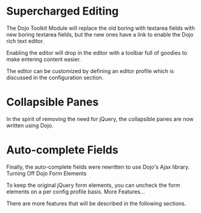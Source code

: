 # Supercharged Editing #

The Dojo Toolkit Module will replace the old boring with textarea fields with new boring textarea fields, but the new ones have a link to enable the Dojo rich text editor.

Enabling the editor will drop in the editor with a toolbar full of goodies to make entering content easier.

The editor can be customized by defining an editor profile which is discussed in the configuration section.

# Collapsible Panes #

In the spirit of removing the need for jQuery, the collapsible panes are now written using Dojo.

# Auto-complete Fields #

Finally, the auto-complete fields were rewritten to use Dojo's Ajax library.
Turning Off Dojo Form Elements

To keep the original jQuery form elements, you can uncheck the form elements on a per config profile basis.
More Features...

There are more features that will be described in the following sections.